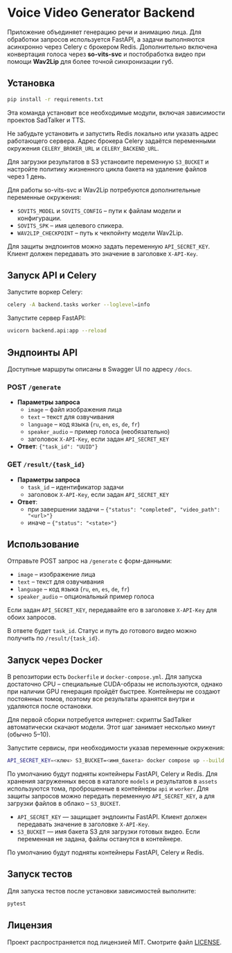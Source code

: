 # Voice Video Generator Backend

Приложение объединяет генерацию речи и анимацию лица. Для обработки запросов используется FastAPI, а задачи выполняются асинхронно через Celery c брокером Redis.
Дополнительно включена конвертация голоса через **so-vits-svc** и постобработка видео при помощи **Wav2Lip** для более точной синхронизации губ.

## Установка

```bash
pip install -r requirements.txt
```
Эта команда установит все необходимые модули, включая зависимости проектов SadTalker и TTS.

Не забудьте установить и запустить Redis локально или указать адрес работающего сервера. Адрес брокера Celery задаётся переменными окружения `CELERY_BROKER_URL` и `CELERY_BACKEND_URL`.

Для загрузки результатов в S3 установите переменную `S3_BUCKET` и настройте политику жизненного цикла бакета на удаление файлов через 1 день.

Для работы so-vits-svc и Wav2Lip потребуются дополнительные переменные окружения:
- `SOVITS_MODEL` и `SOVITS_CONFIG` – пути к файлам модели и конфигурации.
- `SOVITS_SPK` – имя целевого спикера.
- `WAV2LIP_CHECKPOINT` – путь к чекпойнту модели Wav2Lip.

Для защиты эндпоинтов можно задать переменную `API_SECRET_KEY`. Клиент должен передавать это значение в заголовке `X-API-Key`.

## Запуск API и Celery

Запустите воркер Celery:

```bash
celery -A backend.tasks worker --loglevel=info
```

Запустите сервер FastAPI:

```bash
uvicorn backend.api:app --reload
```

## Эндпоинты API

Доступные маршруты описаны в Swagger UI по адресу `/docs`.

### POST `/generate`

- **Параметры запроса**
  - `image` – файл изображения лица
  - `text` – текст для озвучивания
  - `language` – код языка (`ru`, `en`, `es`, `de`, `fr`)
  - `speaker_audio` – пример голоса (необязательно)
  - заголовок `X-API-Key`, если задан `API_SECRET_KEY`
- **Ответ**: `{"task_id": "UUID"}`

### GET `/result/{task_id}`

- **Параметры запроса**
  - `task_id` – идентификатор задачи
  - заголовок `X-API-Key`, если задан `API_SECRET_KEY`
- **Ответ**:
  - при завершении задачи – `{"status": "completed", "video_path": "<url>"}`
  - иначе – `{"status": "<state>"}`

## Использование

Отправьте POST запрос на `/generate` с форм-данными:

- `image` – изображение лица
- `text` – текст для озвучивания
- `language` – код языка (`ru`, `en`, `es`, `de`, `fr`)
- `speaker_audio` – опциональный пример голоса

Если задан `API_SECRET_KEY`, передавайте его в заголовке `X-API-Key` для обоих запросов.

В ответе будет `task_id`. Статус и путь до готового видео можно получить по `/result/{task_id}`.


## Запуск через Docker

В репозитории есть `Dockerfile` и `docker-compose.yml`. Для запуска достаточно CPU – специальные CUDA-образы не используются, однако при наличии GPU генерация пройдёт быстрее. Контейнеры не создают постоянных томов, поэтому все результаты хранятся внутри и удаляются после остановки.

Для первой сборки потребуется интернет: скрипты SadTalker автоматически скачают модели. Этот шаг занимает несколько минут (обычно 5–10).

Запустите сервисы, при необходимости указав переменные окружения:

```bash
API_SECRET_KEY=<ключ> S3_BUCKET=<имя_бакета> docker compose up --build
```


По умолчанию будут подняты контейнеры FastAPI, Celery и Redis. Для хранения
загруженных весов в каталоге `models` и результатов в `assets` используются
тома, проброшенные в контейнеры `api` и `worker`. Для защиты запросов можно
передать переменную `API_SECRET_KEY`, а для загрузки файлов в облако –
`S3_BUCKET`.

* `API_SECRET_KEY` — защищает эндпоинты FastAPI. Клиент должен передавать значение в заголовке `X-API-Key`.
* `S3_BUCKET` — имя бакета S3 для загрузки готовых видео. Если переменная не задана, файлы останутся в контейнере.

По умолчанию будут подняты контейнеры FastAPI, Celery и Redis.
## Запуск тестов
Для запуска тестов после установки зависимостей выполните:
```bash
pytest
```

## Лицензия

Проект распространяется под лицензией MIT. Смотрите файл [LICENSE](LICENSE).
